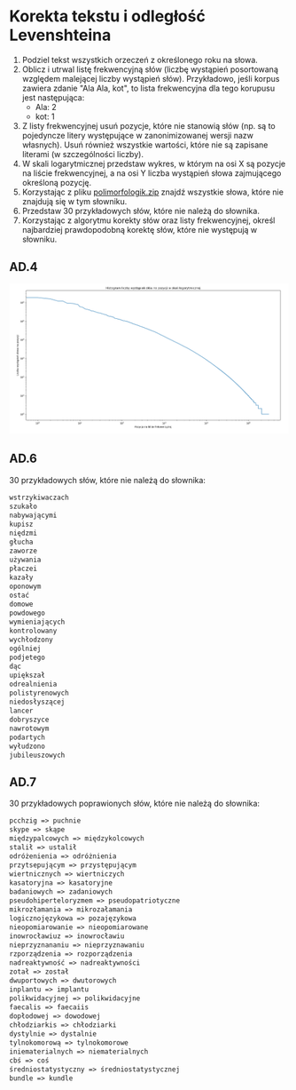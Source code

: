 # Korekta tekstu i odległość Levenshteina

1. Podziel tekst wszystkich orzeczeń z określonego roku na słowa.
1. Oblicz i utrwal listę frekwencyjną słów (liczbę wystąpień posortowaną względem malejącej liczby wystąpień słów). Przykładowo, jeśli korpus zawiera zdanie "Ala Ala, kot", to lista frekwencyjna dla tego korupusu jest następująca:
    - Ala: 2
    - kot: 1
1. Z listy frekwencyjnej usuń pozycje, które nie stanowią słów (np. są to pojedyncze litery występujące w zanonimizowanej wersji nazw własnych). Usuń również wszystkie wartości, które nie są zapisane literami (w szczególności liczby).
1. W skali logarytmicznej przedstaw wykres, w którym na osi X są pozycje na liście frekwencyjnej, a na osi Y liczba wystąpień słowa zajmującego określoną pozycję.
1. Korzystając z pliku [polimorfologik.zip](https://github.com/morfologik/polimorfologik/releases) znajdź wszystkie słowa, które nie znajdują się w tym słowniku.
1. Przedstaw 30 przykładowych słów, które nie należą do słownika.
1. Korzystając z algorytmu korekty słów oraz listy frekwencyjnej, określ najbardziej prawdopodobną korektę słów, które nie występują w słowniku.

## AD.4

![alt text](assets/number_of_each_word_2013.PNG)

## AD.6

30 przykładowych słów, które nie należą do słownika:

    wstrzykiwaczach
    szukało
    nabywającymi
    kupisz
    niędzmi
    głucha
    zaworze
    używania
    płaczei
    kazały
    oponowym
    ostać
    domowe
    powdowego
    wymieniających
    kontrolowany
    wychłodzony
    ogólniej
    podjetego
    dąc
    upiększał
    odrealnienia
    polistyrenowych
    niedosłyszącej
    lancer
    dobryszyce
    nawrotowym
    podartych
    wyłudzono
    jubileuszowych

## AD.7

30 przykładowych poprawionych słów, które nie należą do słownika:

    pcchzig => puchnie
    skype => skąpe
    międzypalcowych => międzykolcowych
    stalił => ustalił
    odróżenienia => odróżnienia
    przytsepującym => przystępującym
    wiertnicznych => wiertniczych
    kasatoryjna => kasatoryjne
    badaniowych => zadaniowych
    pseudohiperteloryzmem => pseudopatriotyczne
    mikrozłamania => mikrozałamania
    logicznojęzykowa => pozajęzykowa
    nieopomiarowanie => nieopomiarowane
    inowrocławiuz => inowrocławiu
    nieprzyznananiu => nieprzyznawaniu
    rzporządzenia => rozporządzenia
    nadreaktywność => nadreaktywności
    zotał => został
    dwuportowych => dwutorowych
    inplantu => implantu
    polikwidacyjnej => polikwidacyjne
    faecalis => faecaiis
    dopłodowej => dowodowej
    chłodziarkis => chłodziarki
    dystylnie => dystalnie
    tylnokomorową => tylnokomorowe
    iniematerialnych => niematerialnych
    cbś => coś
    średniostatystyczny => średniostatystycznej
    bundle => kundle
